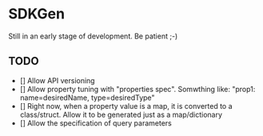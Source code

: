 # SDKGen
Still in an early stage of development. Be patient ;-)

## TODO
- [] Allow API versioning
- [] Allow property tuning with "properties spec". Somwthing like: "prop1: name=desiredName, type=desiredType"
- [] Right now, when a property value is a map, it is converted to a class/struct. Allow it to be generated just as a map/dictionary
- [] Allow the specification of query parameters